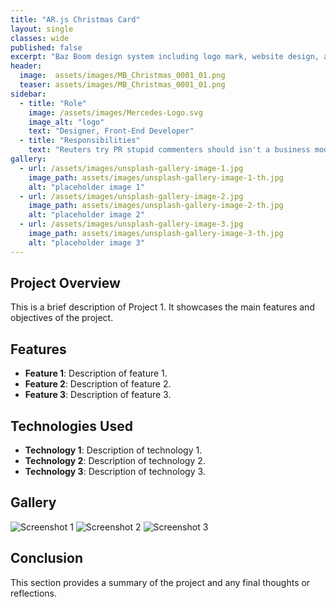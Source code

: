 ```yaml
---
title: "AR.js Christmas Card"
layout: single
classes: wide
published: false
excerpt: "Baz Boom design system including logo mark, website design, and branding applications."
header:
  image:  assets/images/MB_Christmas_0001_01.png
  teaser: assets/images/MB_Christmas_0001_01.png
sidebar:
  - title: "Role"
    image: /assets/images/Mercedes-Logo.svg
    image_alt: "logo"
    text: "Designer, Front-End Developer"
  - title: "Responsibilities"
    text: "Reuters try PR stupid commenters should isn't a business model"
gallery:
  - url: /assets/images/unsplash-gallery-image-1.jpg
    image_path: assets/images/unsplash-gallery-image-1-th.jpg
    alt: "placeholder image 1"
  - url: /assets/images/unsplash-gallery-image-2.jpg
    image_path: assets/images/unsplash-gallery-image-2-th.jpg
    alt: "placeholder image 2"
  - url: /assets/images/unsplash-gallery-image-3.jpg
    image_path: assets/images/unsplash-gallery-image-3-th.jpg
    alt: "placeholder image 3"
---
```


## Project Overview

This is a brief description of Project 1. It showcases the main features and objectives of the project.

## Features

- **Feature 1**: Description of feature 1.
- **Feature 2**: Description of feature 2.
- **Feature 3**: Description of feature 3.

## Technologies Used

- **Technology 1**: Description of technology 1.
- **Technology 2**: Description of technology 2.
- **Technology 3**: Description of technology 3.

## Gallery

![Screenshot 1](https://example.com/path/to/screenshot1.jpg)
![Screenshot 2](https://example.com/path/to/screenshot2.jpg)
![Screenshot 3](https://example.com/path/to/screenshot3.jpg)

## Conclusion

This section provides a summary of the project and any final thoughts or reflections.